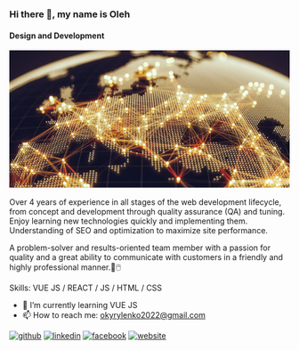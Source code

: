 
### Hi there 👋, my name is Oleh
#### Design and Development
![Design and Development](https://github.com/o-k-88/o-k-88/blob/main/assets/csm-centre-finance-technology-regulation-883x432-76236be067.jpg)

Over 4 years of experience in all stages of the web development lifecycle, from concept and development through quality assurance (QA) and tuning. Enjoy learning new technologies quickly and implementing them. Understanding of SEO and optimization to maximize site performance.

A problem-solver and results-oriented team member with a passion for quality and a great ability to communicate with customers in a friendly and highly professional manner.💽🖱️

Skills: VUE JS / REACT / JS / HTML / CSS

- 🌱 I’m currently learning VUE JS
- 📫 How to reach me: okyrylenko2022@gmail.com


[<img src='https://cdn.jsdelivr.net/npm/simple-icons@3.0.1/icons/github.svg' alt='github' height='40'>](https://github.com/o-k-88)  [<img src='https://cdn.jsdelivr.net/npm/simple-icons@3.0.1/icons/linkedin.svg' alt='linkedin' height='40'>](https://www.linkedin.com/in/oleh-kyrylenko-155743146/)  [<img src='https://cdn.jsdelivr.net/npm/simple-icons@3.0.1/icons/facebook.svg' alt='facebook' height='40'>](https://www.facebook.com/100000201188910)  [<img src='https://cdn.jsdelivr.net/npm/simple-icons@3.0.1/icons/icloud.svg' alt='website' height='40'>](https://olehkyrylenko.tk/)

